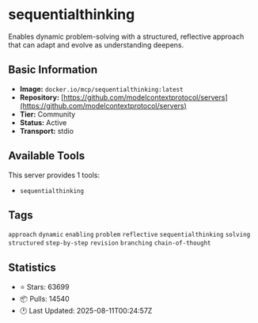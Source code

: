 # sequentialthinking

Enables dynamic problem-solving with a structured, reflective approach that can adapt and evolve as understanding deepens.

## Basic Information

- **Image:** `docker.io/mcp/sequentialthinking:latest`
- **Repository:** [https://github.com/modelcontextprotocol/servers](https://github.com/modelcontextprotocol/servers)
- **Tier:** Community
- **Status:** Active
- **Transport:** stdio

## Available Tools

This server provides 1 tools:

- `sequentialthinking`

## Tags

`approach` `dynamic` `enabling` `problem` `reflective` `sequentialthinking` `solving` `structured` `step-by-step` `revision` `branching` `chain-of-thought` 

## Statistics

- ⭐ Stars: 63699
- 📦 Pulls: 14540
- 🕐 Last Updated: 2025-08-11T00:24:57Z
